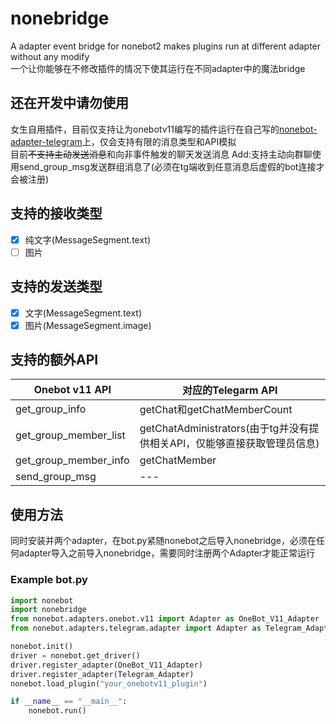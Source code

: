 # nonebridge
A adapter event bridge for nonebot2 makes plugins run at different adapter without any modify   
一个让你能够在不修改插件的情况下使其运行在不同adapter中的魔法bridge
## 还在开发中请勿使用
女生自用插件，目前仅支持让为onebotv11编写的插件运行在自己写的[nonebot-adapter-telegram](https://github.com/ColdThunder11/nonebot-adapter-telegram)上，仅会支持有限的消息类型和API模拟   
目前~~不支持主动发送消息~~和向非事件触发的聊天发送消息 Add:支持主动向群聊使用send_group_msg发送群组消息了(必须在tg端收到任意消息后虚假的bot连接才会被注册)
## 支持的接收类型
- [x] 纯文字(MessageSegment.text)
- [ ] 图片

## 支持的发送类型
- [x] 文字(MessageSegment.text)
- [x] 图片(MessageSegment.image)

## 支持的额外API
| Onebot v11 API        | 对应的Telegarm API                                                       |
| --------------------- | ------------------------------------------------------------------------ |
| get_group_info        | getChat和getChatMemberCount                                              |
| get_group_member_list | getChatAdministrators(由于tg并没有提供相关API，仅能够直接获取管理员信息) |
| get_group_member_info | getChatMember                                                            |
| send_group_msg        | ---                                                                      |

## 使用方法
同时安装并两个adapter，在bot.py紧随nonebot之后导入nonebridge，必须在任何adapter导入之前导入nonebridge，需要同时注册两个Adapter才能正常运行   
### Example bot.py
```python
import nonebot
import nonebridge
from nonebot.adapters.onebot.v11 import Adapter as OneBot_V11_Adapter
from nonebot.adapters.telegram.adapter import Adapter as Telegram_Adapter

nonebot.init()
driver = nonebot.get_driver()
driver.register_adapter(OneBot_V11_Adapter)
driver.register_adapter(Telegram_Adapter)
nonebot.load_plugin("your_onebotv11_plugin")

if __name__ == "__main__":
    nonebot.run()   
```